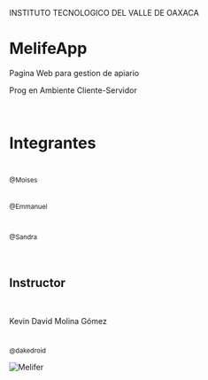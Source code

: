 INSTITUTO TECNOLOGICO DEL VALLE DE OAXACA

# MelifeApp
Pagina Web para gestion de apiario


Prog en Ambiente Cliente-Servidor
<html> 
 ​<h1>Integrantes</h1> 
 ​<tabla> 
 ​        </thead> 
 ​        <tbody> 
 ​            <tr> 
 ​                <td align="center"><a href="https://github.com/MoisesCarrasco"><img src="https://avatars.githubusercontent.com/u/95512369?s=400&u=edfeee2909a7ea653850742749aad3111f51b490&v=4" width= "115" style="max-width: 100%;"><br><sub>@Moises</sub></a> <br> </br> <h></ h> </td> 
 ​                <td align="center"><a href="https://github.com/Emmas16"><img src="https://avatars.githubusercontent.com/u/98869002?v=4" width=" 115" style="max-width: 100%;"><br><sub>@Emmanuel</sub></a><br></br><h></h> </td> 
 ​                <td align="center"><a href="https://github.com/sandra23lily"><img src="https://avatars.githubusercontent.com/u/58019370?v=4" width="115 " style="max-width: 100%;"><br><sub>@Sandra</sub></a> <br> </br> <h></h> </td>        
 ​ </tr> 
 ​</tbody> 
 ​</tabla> 
 ​<h2>Instructor</h2> 
 ​    <tabla> 
 ​        <cabeza> 
 ​                <tr> 
 ​                    <th> <p>Kevin David Molina Gómez</p> </th> 
 ​                </tr> 
 ​        </thead> 
 ​        <tbody> 
 ​            <tr> 
 ​                <td align="center"><a href="https://github.com/dakedroid"><img src="https://avatars.githubusercontent.com/u/16070294?v=4" width=" 115" estilo="ancho máximo: 100%;"><br><sub>@dakedroid</sub></a> </td>
 
![Melifer](https://user-images.githubusercontent.com/95512369/161790468-d6fa494c-81fb-487f-8813-15cad496a292.jpg)
